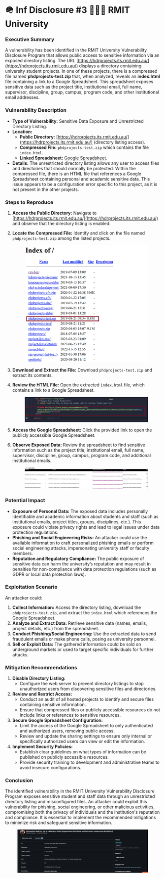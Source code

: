 # 🪖 Inf Disclosure #3 👩🏻‍🎓 RMIT University

### Executive Summary

A vulnerability has been identified in the RMIT University Vulnerability Disclosure Program that allows public access to sensitive information via an exposed directory listing. The URL [https://hdrprojects.its.rmit.edu.au/](https://hdrprojects.its.rmit.edu.au/) displays a directory containing university student projects. In one of these projects, there is a compressed file named **phdprojects-test.zip** that, when analyzed, reveals an **index.html** file containing a link to a Google Spreadsheet. This spreadsheet exposes sensitive data such as the project title, institutional email, full name, supervisor, discipline, group, campus, program code, and other institutional email addresses.

### Vulnerability Description

* **Type of Vulnerability:** Sensitive Data Exposure and Unrestricted Directory Listing.
* **Location:**
  * **Public Directory:** [https://hdrprojects.its.rmit.edu.au/](https://hdrprojects.its.rmit.edu.au/) (directory listing access).
  * **Compressed File:** `phdprojects-test.zip` which contains the file `index.html`.
  * **Linked Spreadsheet:** [Google Spreadsheet](https://docs.google.com/spreadsheets/d/e/2PACX-1vQkbDFCMBZpDQ2t3ys9poRvWjBhf7xiyhSAnSnm4ygOT_yW6umaeghfRP4yYVuMdPssD-3uF0Kbe5-8/pubhtml?widget=true\&headers=false).
* **Details:** The unrestricted directory listing allows any user to access files and directories that should normally be protected. Within the compressed file, there is an HTML file that references a Google Spreadsheet containing personal and academic sensitive data. This issue appears to be a configuration error specific to this project, as it is not present in the other projects.

### Steps to Reproduce

1. **Access the Public Directory:** Navigate to [https://hdrprojects.its.rmit.edu.au/](https://hdrprojects.its.rmit.edu.au/) and observe that the directory listing is enabled.
2.  **Locate the Compressed File:** Identify and click on the file named `phdprojects-test.zip` among the listed projects.

    <figure><img src="../.gitbook/assets/Screenshot 2025-04-03 at 05.58.24.png" alt=""><figcaption></figcaption></figure>
3. **Download and Extract the File:** Download `phdprojects-test.zip` and extract its contents.
4.  **Review the HTML File:** Open the extracted `index.html` file, which contains a link to a Google Spreadsheet.

    <figure><img src="../.gitbook/assets/Screenshot 2025-04-03 at 05.58.41.png" alt=""><figcaption></figcaption></figure>
5. **Access the Google Spreadsheet:** Click the provided link to open the publicly accessible Google Spreadsheet.
6.  **Observe Exposed Data:** Review the spreadsheet to find sensitive information such as the project title, institutional email, full name, supervisor, discipline, group, campus, program code, and additional institutional emails.

    <figure><img src="../.gitbook/assets/Screenshot 2025-04-03 at 05.58.57.png" alt=""><figcaption></figcaption></figure>

### Potential Impact

* **Exposure of Personal Data:** The exposed data includes personally identifiable and academic information about students and staff (such as institutional emails, project titles, groups, disciplines, etc.). This exposure could violate privacy rights and lead to legal issues under data protection regulations.
* **Phishing and Social Engineering Risks:** An attacker could use the available information to craft personalized phishing emails or perform social engineering attacks, impersonating university staff or faculty members.
* **Reputation and Regulatory Compliance:** The public exposure of sensitive data can harm the university’s reputation and may result in penalties for non-compliance with data protection regulations (such as GDPR or local data protection laws).

### Exploitation Scenario

An attacker could:

1. **Collect Information:** Access the directory listing, download the `phdprojects-test.zip`, and extract the `index.html` which references the Google Spreadsheet.
2. **Analyze and Extract Data:** Retrieve sensitive data (names, emails, project details, etc.) from the spreadsheet.
3. **Conduct Phishing/Social Engineering:** Use the extracted data to send fraudulent emails or make phone calls, posing as university personnel.
4. **Sell or Exploit Data:** The gathered information could be sold on underground markets or used to target specific individuals for further attacks.

### Mitigation Recommendations

1. **Disable Directory Listing:**
   * Configure the web server to prevent directory listings to stop unauthorized users from discovering sensitive files and directories.
2. **Review and Restrict Access:**
   * Conduct an audit of all hosted projects to identify and secure files containing sensitive information.
   * Ensure that compressed files or publicly accessible resources do not include links or references to sensitive resources.
3. **Secure Google Spreadsheet Configuration:**
   * Limit the access of the Google Spreadsheet to only authenticated and authorized users, removing public access.
   * Review and update the sharing settings to ensure only internal or specifically authorized users can view or edit the information.
4. **Implement Security Policies:**
   * Establish clear guidelines on what types of information can be published on publicly accessible resources.
   * Provide security training to development and administrative teams to avoid insecure configurations.

### Conclusion

The identified vulnerability in the RMIT University Vulnerability Disclosure Program exposes sensitive student and staff data through an unrestricted directory listing and misconfigured files. An attacker could exploit this vulnerability for phishing, social engineering, or other malicious activities, compromising both the privacy of individuals and the institution's reputation and compliance. It is essential to implement the recommended mitigations to minimize risk and safeguard sensitive information.

<figure><img src="../.gitbook/assets/Screenshot 2025-04-03 at 05.59.30.png" alt=""><figcaption></figcaption></figure>
